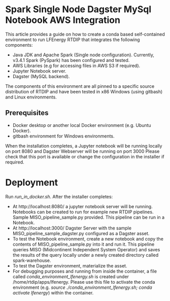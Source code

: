 # Spark Single Node Dagster MySql Notebook AWS Integration

This article provides a guide on how to create a conda based self-contained environment to run LFEnergy RTDIP that integrates the following components:
* Java JDK and Apache Spark (Single node configuration). Currently, v3.4.1 Spark (PySpark) has been configured and tested.
* AWS Libraries (e.g for accessing files in AWS S3 if required).
* Jupyter Notebook server.
* Dagster (MySQL backend).

The components of this environment are all pinned to a specific source distribution of RTDIP and have been tested in x86 Windows (using gitbash) and Linux environments.

## Prerequisites
* Docker desktop or another local Docker environment (e.g. Ubuntu Docker).
* gitbash environment for Windows environments.

When the installation completes, a Jupyter notebook will be running locally on port 8080 and Dagster Webserver will be running on port 3000 
Please check that this port is available or change the configuration in the installer if required.

# Deployment
Run *run_in_docker.sh*. After the installer completes:
* At http://localhost:8080/ a jupyter notebook server will be running. Notebooks can be created to run for example new RTDIP pipelines. Sample MISO_pipeline_sample.py provided. This pipeline can be run in a Notebook.
* At http://localhost:3000/ Dagster Server with the sample MISO_pipeline_sample_dagster.py configured as a Dagster asset.
* To test the Notebook environment, create a new notebook and copy the contents of MISO_pipeline_sample.py into it and run it. This pipeline queries MISO (Midcontinent Independent System Operator) and saves the results of the query locally under a newly created directory called spark-warehouse.
* To test the Dagster environment, materialize the asset.
* For debugging purposes and running from inside the container, a file called *conda_environment_lfenergy.sh* is created under /home/rtdip/apps/lfenergy. Please use this file to activate the conda environment (e.g. *source ./conda_environment_lfenergy.sh; conda activate lfenergy*) within the container.

